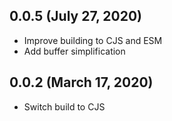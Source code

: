 ## 0.0.5 (July 27, 2020)

- Improve building to CJS and ESM
- Add buffer simplification

## 0.0.2 (March 17, 2020)

- Switch build to CJS
